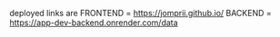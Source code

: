 deployed links are
FRONTEND = https://jomprii.github.io/
BACKEND = https://app-dev-backend.onrender.com/data
